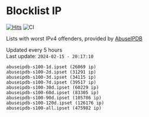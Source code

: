 # Blocklist IP

[![Hits](https://hits.seeyoufarm.com/api/count/incr/badge.svg?url=https%3A%2F%2Fgithub.com%2Fborestad%2Fblocklist-ip%2F&count_bg=%2379C83D&title_bg=%23555555&icon=&icon_color=%23E7E7E7&title=hits&edge_flat=false)](https://hits.seeyoufarm.com)  ![CI](https://img.shields.io/github/workflow/status/borestad/blocklist-ip/CI?style=flat-square)

Lists with worst IPv4 offenders, provided by [AbuseIPDB](https://www.abuseipdb.com/)

<!-- FOOTER-PLACEHOLDER -->
Updated every 5 hours<br>
Last update: `2024-02-15 - 20:17:10`
```
abuseipdb-s100-1d.ipset (26069 ip)
abuseipdb-s100-2d.ipset (31291 ip)
abuseipdb-s100-3d.ipset (34115 ip)
abuseipdb-s100-7d.ipset (39517 ip)
abuseipdb-s100-30d.ipset (60229 ip)
abuseipdb-s100-60d.ipset (83305 ip)
abuseipdb-s100-90d.ipset (105786 ip)
abuseipdb-s100-120d.ipset (126176 ip)
abuseipdb-s100-all.ipset (475982 ip)
```
